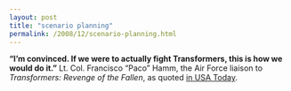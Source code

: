 ```yaml
---
layout: post
title: "scenario planning"
permalink: /2008/12/scenario-planning.html
---
```


**“I’m convinced. If we were to actually fight Transformers, this is how we would do it.”** Lt. Col. Francisco “Paco” Hamm, the Air Force liaison to _Transformers: Revenge of the Fallen_, as quoted [in USA Today](http://www.usatoday.com/life/movies/news/2008-12-28-transformers-main_N.htm).